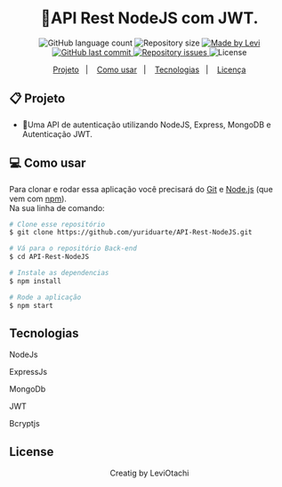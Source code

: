 <h1 align="center"> 
	🔐API Rest NodeJS com JWT.
</h1>
<p align="center">
  <img alt="GitHub language count" src="https://img.shields.io/github/languages/count/yuriduarte/API-Rest-NodeJS?color=%2304D361">

  <img alt="Repository size" src="https://img.shields.io/github/repo-size/Lev361/api-node">
	
  <a href="https://www.linkedin.com/in/levi-maycon-298687216/">
    <img alt="Made by Levi" src="https://img.shields.io/badge/made%20by-LeviOtachi-%2304D361">
  </a>

  <a href="https://github.com/Lev361/api-node//commits/master">
    <img alt="GitHub last commit" src="https://img.shields.io/github/last-commit/Lev361/api-node">
  </a>

  <a href="https://github.com/Lev361/api-node//issues">
    <img alt="Repository issues" src="https://img.shields.io/github/issues/Lev361/api-node">
  </a>
  <img alt="License" src="https://img.shields.io/badge/license-MIT-brightgreen">
</p>


<p align="center">
  <a href="#-projeto">Projeto</a>&nbsp;&nbsp;&nbsp;|&nbsp;&nbsp;&nbsp;
  <a href="#-como-usar">Como usar</a>&nbsp;&nbsp;&nbsp;|&nbsp;&nbsp;&nbsp;
  <a href="#-tecnologias">Tecnologias</a>&nbsp;&nbsp;&nbsp;|&nbsp;&nbsp;&nbsp;
  <a href="#-license">Licença</a>
</p>

## 📋 Projeto

* 🔐Uma API de autenticação utilizando NodeJS, Express, MongoDB e Autenticação JWT. <br>

## 💻 Como usar

Para clonar e rodar essa aplicação você precisará do [Git](https://git-scm.com) e [Node.js](https://nodejs.org/en/download/) (que vem com [npm](http://npmjs.com)). 
<br>
Na sua linha de comando:

```bash
# Clone esse repositório
$ git clone https://github.com/yuriduarte/API-Rest-NodeJS.git

# Vá para o repositório Back-end
$ cd API-Rest-NodeJS

# Instale as dependencias
$ npm install

# Rode a aplicação
$ npm start
```
## Tecnologias

<p>NodeJs</p>
<p>ExpressJs</p>
<p>MongoDb</p>
<p>JWT</p>
<p>Bcryptjs</p>


## License

<p align="center">Creatig by LeviOtachi</p>
